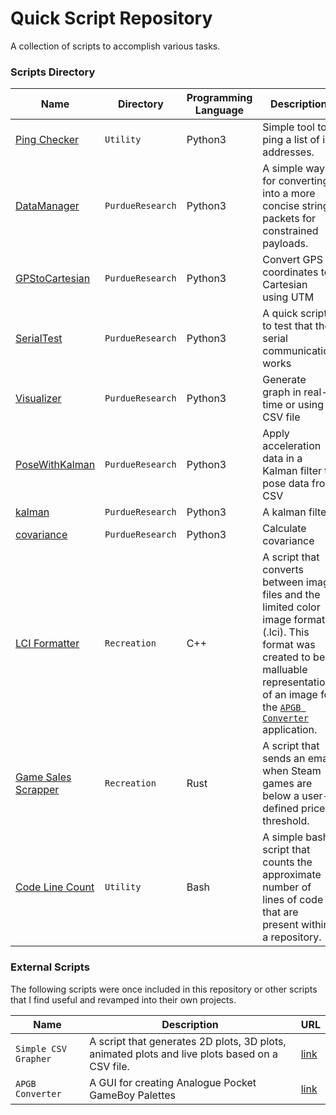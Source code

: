 # Quick Script Repository
A collection of scripts to accomplish various tasks.

### Scripts Directory
| Name | Directory | Programming Language | Description |
|------|-----------|----------------------|-------------|
| [Ping Checker](/Utility/ping_checker/ping_checker.py) | `Utility` | Python3 | Simple tool to ping a list of ip addresses. |
| [DataManager](/PurdueResearch/DataManager.py) | `PurdueResearch` | Python3 |A simple way for converting into a more concise string packets for constrained payloads.  |
| [GPStoCartesian](/PurdueResearch/GPStoCartesian.py) | `PurdueResearch` | Python3 | Convert GPS coordinates to Cartesian using UTM |
| [SerialTest](/PurdueResearch/SerialTest.py) | `PurdueResearch` | Python3 | A quick script to test that the serial communication works |
| [Visualizer](/PurdueResearch/Visualizer.py) | `PurdueResearch` | Python3 | Generate graph in real-time or using a CSV file |
| [PoseWithKalman](/PurdueResearch/PoseWithKalman.py) | `PurdueResearch` | Python3 | Apply acceleration data in a Kalman filter to pose data from CSV |
| [kalman](/PurdueResearch/kalman2.py) | `PurdueResearch` | Python3 | A kalman filter |
| [covariance](/PurdueResearch/covariance.py) | `PurdueResearch` | Python3 | Calculate covariance |
| [LCI Formatter](https://github.com/KofiAnnan97/quick_scripts/tree/master/Recreation/limited_color_img_format) | `Recreation` | C++ | A script that converts between image files and the limited color image format (.lci). This format was created to be a malluable representation of an image for the [`APGB Converter`](https://github.com/KofiAnnan97/apgb_converter) application. |
| [Game Sales Scrapper](https://github.com/KofiAnnan97/quick_scripts/tree/master/Recreation/game_sales_scrapper) | `Recreation` | Rust |A script that sends an email when Steam games are below a user-defined price threshold. |
| [Code Line Count](/Utility/code_lines.sh) | `Utility` | Bash | A simple bash script that counts the approximate number of lines of code that are present within a repository. |

### External Scripts
The following scripts were once included in this repository or other scripts that I find useful and revamped into their own projects.

| Name | Description | URL |
|------|-------------|-----|
| `Simple CSV Grapher` | A script that generates 2D plots, 3D plots, animated plots and live plots based on a CSV file. | [link](https://github.com/KofiAnnan97/simple_csv_grapher) |
| `APGB Converter` | A GUI for creating Analogue Pocket GameBoy Palettes | [link](https://github.com/KofiAnnan97/apgb_converter) |